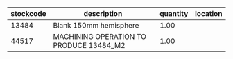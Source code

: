 |stockcode|description|quantity|location|
|---------|-----------|--------|--------|
|13484|Blank 150mm hemisphere|1.00||
|44517|MACHINING OPERATION TO PRODUCE 13484_M2|1.00||
